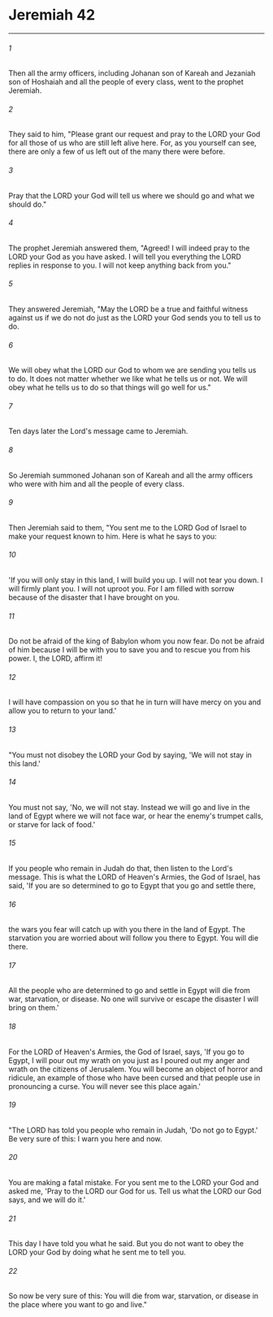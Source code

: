 # Jeremiah 42
***



###### 1 
Then all the army officers, including Johanan son of Kareah and Jezaniah son of Hoshaiah and all the people of every class, went to the prophet Jeremiah. 

###### 2 
They said to him, "Please grant our request and pray to the LORD your God for all those of us who are still left alive here. For, as you yourself can see, there are only a few of us left out of the many there were before. 

###### 3 
Pray that the LORD your God will tell us where we should go and what we should do." 

###### 4 
The prophet Jeremiah answered them, "Agreed! I will indeed pray to the LORD your God as you have asked. I will tell you everything the LORD replies in response to you. I will not keep anything back from you." 

###### 5 
They answered Jeremiah, "May the LORD be a true and faithful witness against us if we do not do just as the LORD your God sends you to tell us to do. 

###### 6 
We will obey what the LORD our God to whom we are sending you tells us to do. It does not matter whether we like what he tells us or not. We will obey what he tells us to do so that things will go well for us." 

###### 7 
Ten days later the Lord's message came to Jeremiah. 

###### 8 
So Jeremiah summoned Johanan son of Kareah and all the army officers who were with him and all the people of every class. 

###### 9 
Then Jeremiah said to them, "You sent me to the LORD God of Israel to make your request known to him. Here is what he says to you: 

###### 10 
'If you will only stay in this land, I will build you up. I will not tear you down. I will firmly plant you. I will not uproot you. For I am filled with sorrow because of the disaster that I have brought on you. 

###### 11 
Do not be afraid of the king of Babylon whom you now fear. Do not be afraid of him because I will be with you to save you and to rescue you from his power. I, the LORD, affirm it! 

###### 12 
I will have compassion on you so that he in turn will have mercy on you and allow you to return to your land.' 

###### 13 
"You must not disobey the LORD your God by saying, 'We will not stay in this land.' 

###### 14 
You must not say, 'No, we will not stay. Instead we will go and live in the land of Egypt where we will not face war, or hear the enemy's trumpet calls, or starve for lack of food.' 

###### 15 
If you people who remain in Judah do that, then listen to the Lord's message. This is what the LORD of Heaven's Armies, the God of Israel, has said, 'If you are so determined to go to Egypt that you go and settle there, 

###### 16 
the wars you fear will catch up with you there in the land of Egypt. The starvation you are worried about will follow you there to Egypt. You will die there. 

###### 17 
All the people who are determined to go and settle in Egypt will die from war, starvation, or disease. No one will survive or escape the disaster I will bring on them.' 

###### 18 
For the LORD of Heaven's Armies, the God of Israel, says, 'If you go to Egypt, I will pour out my wrath on you just as I poured out my anger and wrath on the citizens of Jerusalem. You will become an object of horror and ridicule, an example of those who have been cursed and that people use in pronouncing a curse. You will never see this place again.' 

###### 19 
"The LORD has told you people who remain in Judah, 'Do not go to Egypt.' Be very sure of this: I warn you here and now. 

###### 20 
You are making a fatal mistake. For you sent me to the LORD your God and asked me, 'Pray to the LORD our God for us. Tell us what the LORD our God says, and we will do it.' 

###### 21 
This day I have told you what he said. But you do not want to obey the LORD your God by doing what he sent me to tell you. 

###### 22 
So now be very sure of this: You will die from war, starvation, or disease in the place where you want to go and live."
